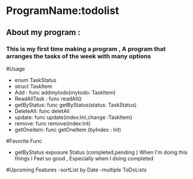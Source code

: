 # ProgramName:todolist
## About my program :
### This is my first time making a program , A program that arranges the tasks of the week with many options

#Usage
- enum TaskStatus
- struct TaskItem 
- Add : func addmytodo(mytodo: TaskItem)
- ReadAllTask :  func readAll()  
- getByStatus: func getByStatus(status: TaskStatus)
- DeleteAll: func deletAll
- update: func update(index:Int,change :TaskItem)
- remove: func remove(index:Int)
- getOneitem: func getOneItem (byIndex : Int)

#Favorite Func
 - getByStatus exposure 
 Status (completed,pending )
When I'm doing this things I Feel so good , Especially when I doing completed

#Upcoming Features
-sortList by Date
-multiple ToDoLists

